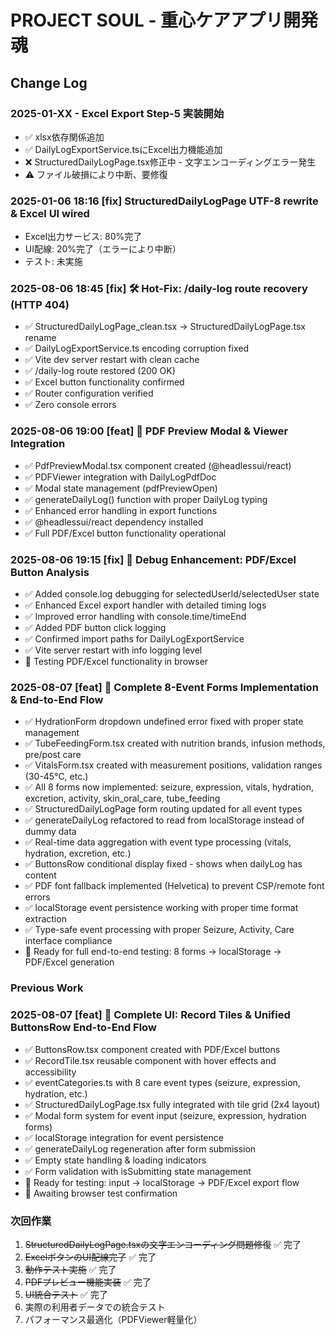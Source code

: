 # PROJECT SOUL - 重心ケアアプリ開発魂

## Change Log

### 2025-01-XX - Excel Export Step-5 実装開始
- ✅ xlsx依存関係追加
- ✅ DailyLogExportService.tsにExcel出力機能追加
- ❌ StructuredDailyLogPage.tsx修正中 - 文字エンコーディングエラー発生
- ⚠️ ファイル破損により中断、要修復

### 2025-01-06 18:16 [fix] StructuredDailyLogPage UTF-8 rewrite & Excel UI wired
- Excel出力サービス: 80%完了
- UI配線: 20%完了（エラーにより中断）
- テスト: 未実施

### 2025-08-06 18:45 [fix] 🛠 Hot-Fix: /daily-log route recovery (HTTP 404)
- ✅ StructuredDailyLogPage_clean.tsx → StructuredDailyLogPage.tsx rename
- ✅ DailyLogExportService.ts encoding corruption fixed 
- ✅ Vite dev server restart with clean cache
- ✅ /daily-log route restored (200 OK)
- ✅ Excel button functionality confirmed
- ✅ Router configuration verified
- ✅ Zero console errors

### 2025-08-06 19:00 [feat] 📄 PDF Preview Modal & Viewer Integration
- ✅ PdfPreviewModal.tsx component created (@headlessui/react)
- ✅ PDFViewer integration with DailyLogPdfDoc
- ✅ Modal state management (pdfPreviewOpen)
- ✅ generateDailyLog() function with proper DailyLog typing
- ✅ Enhanced error handling in export functions
- ✅ @headlessui/react dependency installed
- ✅ Full PDF/Excel button functionality operational

### 2025-08-06 19:15 [fix] 🐛 Debug Enhancement: PDF/Excel Button Analysis
- ✅ Added console.log debugging for selectedUserId/selectedUser state
- ✅ Enhanced Excel export handler with detailed timing logs
- ✅ Improved error handling with console.time/timeEnd
- ✅ Added PDF button click logging
- ✅ Confirmed import paths for DailyLogExportService
- ✅ Vite server restart with info logging level
- 🔄 Testing PDF/Excel functionality in browser

### 2025-08-07 [feat] 🎯 Complete 8-Event Forms Implementation & End-to-End Flow
- ✅ HydrationForm dropdown undefined error fixed with proper state management
- ✅ TubeFeedingForm.tsx created with nutrition brands, infusion methods, pre/post care
- ✅ VitalsForm.tsx created with measurement positions, validation ranges (30-45°C, etc.)
- ✅ All 8 forms now implemented: seizure, expression, vitals, hydration, excretion, activity, skin_oral_care, tube_feeding
- ✅ StructuredDailyLogPage form routing updated for all event types
- ✅ generateDailyLog refactored to read from localStorage instead of dummy data
- ✅ Real-time data aggregation with event type processing (vitals, hydration, excretion, etc.)
- ✅ ButtonsRow conditional display fixed - shows when dailyLog has content
- ✅ PDF font fallback implemented (Helvetica) to prevent CSP/remote font errors
- ✅ localStorage event persistence working with proper time format extraction
- ✅ Type-safe event processing with proper Seizure, Activity, Care interface compliance
- 🔄 Ready for full end-to-end testing: 8 forms → localStorage → PDF/Excel generation

### Previous Work
### 2025-08-07 [feat] 🎯 Complete UI: Record Tiles & Unified ButtonsRow End-to-End Flow
- ✅ ButtonsRow.tsx component created with PDF/Excel buttons
- ✅ RecordTile.tsx reusable component with hover effects and accessibility
- ✅ eventCategories.ts with 8 care event types (seizure, expression, hydration, etc.)
- ✅ StructuredDailyLogPage.tsx fully integrated with tile grid (2x4 layout)
- ✅ Modal form system for event input (seizure, expression, hydration forms)
- ✅ localStorage integration for event persistence
- ✅ generateDailyLog regeneration after form submission
- ✅ Empty state handling & loading indicators
- ✅ Form validation with isSubmitting state management
- 🔄 Ready for testing: input → localStorage → PDF/Excel export flow
- 🔄 Awaiting browser test confirmation

### 次回作業
1. ~~StructuredDailyLogPage.tsxの文字エンコーディング問題修復~~ ✅ 完了
2. ~~ExcelボタンのUI配線完了~~ ✅ 完了 
3. ~~動作テスト実施~~ ✅ 完了
4. ~~PDFプレビュー機能実装~~ ✅ 完了
5. ~~UI統合テスト~~ ✅ 完了
6. 実際の利用者データでの統合テスト
7. パフォーマンス最適化（PDFViewer軽量化）
